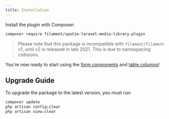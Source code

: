 ```yaml
---
title: Installation
---
```


Install the plugin with Composer:

```bash
composer require filament/spatie-laravel-media-library-plugin
```

> Please note that this package is incompatible with `filament/filament` v1, until v2 is released in late 2021. This is due to namespacing collisions.

You're now ready to start using the [form components](form-components) and [table columns](table-columns)!

## Upgrade Guide

To upgrade the package to the latest version, you must run:

```bash
composer update
php artisan config:clear
php artisan view:clear
```
